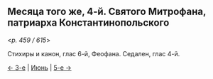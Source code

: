 
## Месяца того же, 4-й. Святого Митрофана, патриарха Константинопольского

<*p. 459 / 615*>

Стихиры и канон, глас 6-й, Феофана. Седален, глас 4-й. 

[← 3-е](06_03_EUR.ru.md) | [Июнь](README.md#4-й) | [5-е →](06_05_EUR.ru.md)